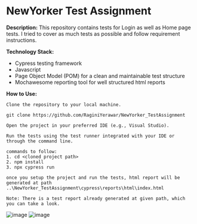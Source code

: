 # NewYorker Test Assignment

**Description:**
This repository contains tests for Login as well as Home page tests. I tried to cover as much tests as possible and follow requirement instructions.


**Technology Stack:**

- Cypress testing framework
- Javascript
- Page Object Model (POM) for a clean and maintainable test structure
- Mochawesome reporting tool for well structured html reports

**How to Use:**

    Clone the repository to your local machine.

    git clone https://github.com/RaginiYerawar/NewYorker_TestAssignment

    Open the project in your preferred IDE (e.g., Visual Studio).

    Run the tests using the test runner integrated with your IDE or through the command line. 

    commands to follow:
    1. cd <cloned project path>
    2. npm install
    3. npx cypress run

    once you setup the project and run the tests, html report will be generated at path ..\NewYorker_TestAssignment\cypress\reports\html\index.html

    Note: There is a test report already generated at given path, which you can take a look.
![image](https://github.com/RaginiYerawar/NewYorker_TestAssignment/assets/90747766/7cd7ae54-1796-40d6-aee3-4867d3ccaefa)
![image](https://github.com/RaginiYerawar/NewYorker_TestAssignment/assets/90747766/e1b31d3d-0b46-4026-b0f8-5944f99e9b0e)

